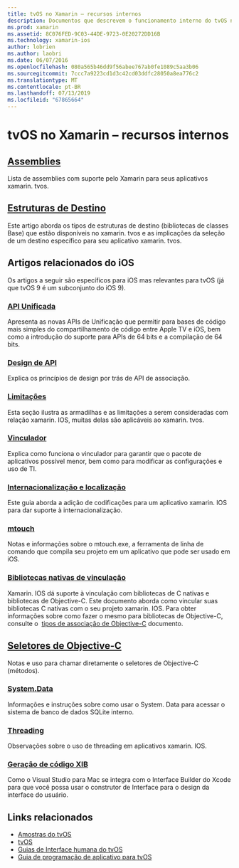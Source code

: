 ```yaml
---
title: tvOS no Xamarin – recursos internos
description: Documentos que descrevem o funcionamento interno do tvOS no Xamarin, que se baseia no xamarin. IOS. Link de conteúdo aborda a assemblies, estruturas de destino e relacionadas a conceitos de iOS.
ms.prod: xamarin
ms.assetid: 8C076FED-9C03-44DE-9723-0E20272DD16B
ms.technology: xamarin-ios
author: lobrien
ms.author: laobri
ms.date: 06/07/2016
ms.openlocfilehash: 080a565b46dd9f56abee767ab0fe1089c5aa3b06
ms.sourcegitcommit: 7ccc7a9223cd1d3c42cd03ddfc28050a8ea776c2
ms.translationtype: MT
ms.contentlocale: pt-BR
ms.lasthandoff: 07/13/2019
ms.locfileid: "67865664"
---
```

# <a name="tvos-in-xamarin-internals"></a>tvOS no Xamarin – recursos internos 

## <a name="assembliesiostvosinternalsassembliesmd"></a>[Assemblies](~/ios/tvos/internals/assemblies.md)

Lista de assemblies com suporte pelo Xamarin para seus aplicativos xamarin. tvos.

## <a name="target-frameworksiostvosinternalsframeworksmd"></a>[Estruturas de Destino](~/ios/tvos/internals/frameworks.md)

Este artigo aborda os tipos de estruturas de destino (bibliotecas de classes Base) que estão disponíveis no xamarin. tvos e as implicações da seleção de um destino específico para seu aplicativo xamarin. tvos.

## <a name="related-ios-articles"></a>Artigos relacionados do iOS

Os artigos a seguir são específicos para iOS mas relevantes para tvOS (já que tvOS 9 é um subconjunto do iOS 9).

### <a name="unified-apicross-platformmaciosunifiedindexmd"></a>[API Unificada](~/cross-platform/macios/unified/index.md)

Apresenta as novas APIs de Unificação que permitir para bases de código mais simples do compartilhamento de código entre Apple TV e iOS, bem como a introdução do suporte para APIs de 64 bits e a compilação de 64 bits.  

### <a name="api-designiosinternalsapi-designindexmd"></a>[Design de API](~/ios/internals/api-design/index.md)

Explica os princípios de design por trás de API de associação.

### <a name="limitationsiosinternalslimitationsmd"></a>[Limitações](~/ios/internals/limitations.md)

Esta seção ilustra as armadilhas e as limitações a serem consideradas com relação xamarin. IOS, muitas delas são aplicáveis ao xamarin. tvos.

### <a name="linkeriosdeploy-testlinkermd"></a>[Vinculador](~/ios/deploy-test/linker.md)

Explica como funciona o vinculador para garantir que o pacote de aplicativos possível menor, bem como para modificar as configurações e uso de TI.

### <a name="localization-and-internationalizationiosapp-fundamentalslocalizationindexmd"></a>[Internacionalização e localização](~/ios/app-fundamentals/localization/index.md)

Este guia aborda a adição de codificações para um aplicativo xamarin. IOS para dar suporte à internacionalização.

### <a name="mtouchiosdeploy-testmtouchmd"></a>[mtouch](~/ios/deploy-test/mtouch.md)

Notas e informações sobre o mtouch.exe, a ferramenta de linha de comando que compila seu projeto em um aplicativo que pode ser usado em iOS.

### <a name="linking-native-librariesiosplatformnative-interopmd"></a>[Bibliotecas nativas de vinculação](~/ios/platform/native-interop.md)

Xamarin. IOS dá suporte à vinculação com bibliotecas de C nativas e bibliotecas de Objective-C. Este documento aborda como vincular suas bibliotecas C nativas com o seu projeto xamarin. IOS. Para obter informações sobre como fazer o mesmo para bibliotecas de Objective-C, consulte o&nbsp; [tipos de associação de Objective-C](~/ios/platform/binding-objective-c/index.md)&nbsp;documento.

## <a name="objective-c-selectorsiosinternalsobjective-c-selectorsmd"></a>[Seletores de Objective-C](~/ios/internals/objective-c-selectors.md)

Notas e uso para chamar diretamente o seletores de Objective-C (métodos).

### <a name="systemdataiosdata-cloudsystemdatamd"></a>[System.Data](~/ios/data-cloud/system.data.md)

Informações e instruções sobre como usar o System. Data para acessar o sistema de banco de dados SQLite interno.

### <a name="threadingiosapp-fundamentalsthreadingmd"></a>[Threading](~/ios/app-fundamentals/threading.md)

Observações sobre o uso de threading em aplicativos xamarin. IOS.

### <a name="xib-code-generationiosinternalsxib-code-generationmd"></a>[Geração de código XIB](~/ios/internals/xib-code-generation.md)

Como o Visual Studio para Mac se integra com o Interface Builder do Xcode para que você possa usar o construtor de Interface para o design da interface do usuário.

## <a name="related-links"></a>Links relacionados

- [Amostras do tvOS](https://developer.xamarin.com/samples/tvos/all/)
- [tvOS](https://developer.apple.com/tvos/)
- [Guias de Interface humana do tvOS](https://developer.apple.com/tvos/human-interface-guidelines/)
- [Guia de programação de aplicativo para tvOS](https://developer.apple.com/library/prerelease/tvos/documentation/General/Conceptual/AppleTV_PG/)
